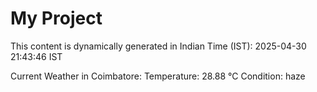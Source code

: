 # My Project

This content is dynamically generated in Indian Time (IST): 2025-04-30 21:43:46 IST


Current Weather in Coimbatore:
Temperature: 28.88 °C
Condition: haze
